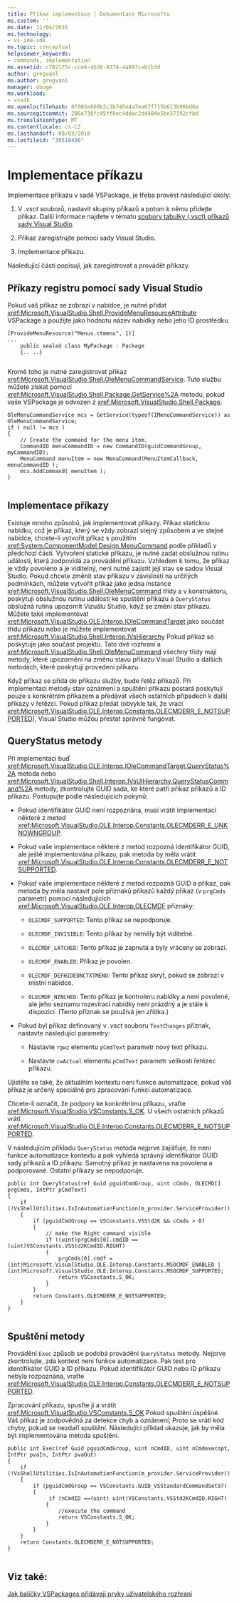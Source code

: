 ```yaml
---
title: Příkaz implementace | Dokumentace Microsoftu
ms.custom: ''
ms.date: 11/04/2016
ms.technology:
- vs-ide-sdk
ms.topic: conceptual
helpviewer_keywords:
- commands, implementation
ms.assetid: c782175c-cce4-4bd0-8374-4a897ceb1b3d
author: gregvanl
ms.author: gregvanl
manager: douge
ms.workload:
- vssdk
ms.openlocfilehash: 8f002e660b2c3b745e4a7ea67f715b613b96bd0a
ms.sourcegitcommit: 206e738fc45ff8ec4ddac2dd484e5be37192cfbd
ms.translationtype: MT
ms.contentlocale: cs-CZ
ms.lasthandoff: 08/03/2018
ms.locfileid: "39510436"
---
```

# <a name="command-implementation"></a>Implementace příkazu
Implementace příkazu v sadě VSPackage, je třeba provést následující úkoly:  
  
1.  V *.vsct* souborů, nastavit skupiny příkazů a potom k němu přidejte příkaz. Další informace najdete v tématu [soubory tabulky (.vsct) příkazů sady Visual Studio](../../extensibility/internals/visual-studio-command-table-dot-vsct-files.md).
  
2.  Příkaz zaregistrujte pomocí sady Visual Studio.  
  
3.  Implementace příkazu.  
    
Následující části popisují, jak zaregistrovat a provádět příkazy.  
  
## <a name="register-commands-with-visual-studio"></a>Příkazy registru pomocí sady Visual Studio  
 Pokud váš příkaz se zobrazí v nabídce, je nutné přidat <xref:Microsoft.VisualStudio.Shell.ProvideMenuResourceAttribute> VSPackage a použijte jako hodnotu název nabídky nebo jeho ID prostředku.  
  
```  
[ProvideMenuResource("Menus.ctmenu", 1)]  
...  
    public sealed class MyPackage : Package  
    {.. ..}  
  
```  
  
 Kromě toho je nutné zaregistrovat příkaz <xref:Microsoft.VisualStudio.Shell.OleMenuCommandService>. Tuto službu můžete získat pomocí <xref:Microsoft.VisualStudio.Shell.Package.GetService%2A> metodu, pokud vaše VSPackage je odvozen z <xref:Microsoft.VisualStudio.Shell.Package>.  
  
```  
OleMenuCommandService mcs = GetService(typeof(IMenuCommandService)) as OleMenuCommandService;  
if ( null != mcs )  
{  
    // Create the command for the menu item.  
    CommandID menuCommandID = new CommandID(guidCommandGroup, myCommandID);  
    MenuCommand menuItem = new MenuCommand(MenuItemCallback, menuCommandID );  
    mcs.AddCommand( menuItem );  
}  
  
```  
  
## <a name="implement-commands"></a>Implementace příkazy  
 Existuje mnoho způsobů, jak implementovat příkazy. Příkaz statickou nabídku, což je příkaz, který se vždy zobrazí stejný způsobem a ve stejné nabídce, chcete-li vytvořit příkaz s použitím <xref:System.ComponentModel.Design.MenuCommand> podle příkladů v předchozí části. Vytvoření statické příkazu, je nutné zadat obslužnou rutinu události, která zodpovídá za provádění příkazu. Vzhledem k tomu, že příkaz je vždy povoleno a je viditelný, není nutné zajistit její stav se sadou Visual Studio. Pokud chcete změnit stav příkazu v závislosti na určitých podmínkách, můžete vytvořit příkaz jako jedna instance <xref:Microsoft.VisualStudio.Shell.OleMenuCommand> třídy a v konstruktoru, poskytují obslužnou rutinu události ke spuštění příkazu a `QueryStatus` obslužná rutina upozornit Vizuálu Studio, když se změní stav příkazu. Můžete také implementovat <xref:Microsoft.VisualStudio.OLE.Interop.IOleCommandTarget> jako součást třídu příkazu nebo je můžete implementovat <xref:Microsoft.VisualStudio.Shell.Interop.IVsHierarchy> Pokud příkaz se poskytuje jako součást projektu. Tato dvě rozhraní a <xref:Microsoft.VisualStudio.Shell.OleMenuCommand> všechny třídy mají metody, které upozornění na změnu stavu příkazu Visual Studio a dalších metodách, které poskytují provedení příkazu.  
  
 Když příkaz se přidá do příkazu služby, bude řetěz příkazů. Při implementaci metody stav oznámení a spuštění příkazu postará poskytují pouze s konkrétním příkazem a předávat všech ostatních případech k další příkazy v řetězci. Pokud příkaz předat (obvykle tak, že vrací <xref:Microsoft.VisualStudio.OLE.Interop.Constants.OLECMDERR_E_NOTSUPPORTED>), Visual Studio můžou přestat správně fungovat.  
  
## <a name="querystatus-methods"></a>QueryStatus metody  
 Při implementaci buď <xref:Microsoft.VisualStudio.OLE.Interop.IOleCommandTarget.QueryStatus%2A> metoda nebo <xref:Microsoft.VisualStudio.Shell.Interop.IVsUIHierarchy.QueryStatusCommand%2A> metody, zkontrolujte GUID sada, ke které patří příkaz příkazů a ID příkazu. Postupujte podle následujících pokynů:  
  
-   Pokud identifikátor GUID není rozpoznána, musí vrátit implementaci některé z metod <xref:Microsoft.VisualStudio.OLE.Interop.Constants.OLECMDERR_E_UNKNOWNGROUP>.  
  
-   Pokud vaše implementace některé z metod rozpozná identifikátor GUID, ale ještě implementována příkazu, pak metoda by měla vrátit <xref:Microsoft.VisualStudio.OLE.Interop.Constants.OLECMDERR_E_NOTSUPPORTED>.  
  
-   Pokud vaše implementace některé z metod rozpozná GUID a příkaz, pak metoda by měla nastavit pole příznaků příkazů každý příkaz (v `prgCmds` parametr) pomocí následujících <xref:Microsoft.VisualStudio.OLE.Interop.OLECMDF> příznaky:  
  
    -   `OLECMDF_SUPPORTED`: Tento příkaz se nepodporuje.  
  
    -   `OLECMDF_INVISIBLE`: Tento příkaz by neměly být viditelné.  
  
    -   `OLECMDF_LATCHED`: Tento příkaz je zapnutá a byly vráceny se zobrazí.  
  
    -   `OLECMDF_ENABLED`: Příkaz je povolen.  
  
    -   `OLECMDF_DEFHIDEONCTXTMENU`: Tento příkaz skryt, pokud se zobrazí v místní nabídce.  
  
    -   `OLECMDF_NINCHED`: Tento příkaz je kontroleru nabídky a není povolené, ale jeho seznamu rozevírací nabídky není prázdný a je stále k dispozici. (Tento příznak se používá jen zřídka.)  
  
-   Pokud byl příkaz definovaný v *.vsct* souboru `TextChanges` příznak, nastavte následující parametry:  
  
    -   Nastavte `rgwz` elementu `pCmdText` parametr nový text příkazu.  
  
    -   Nastavte `cwActual` elementu `pCmdText` parametr velikosti řetězec příkazu.  
  

Ujistěte se také, že aktuálním kontextu není funkce automatizace, pokud váš příkaz je určený speciálně pro zpracování funkcí automatizace.  
  
Chcete-li označit, že podpory ke konkrétnímu příkazu, vraťte <xref:Microsoft.VisualStudio.VSConstants.S_OK>. U všech ostatních příkazů vrátí <xref:Microsoft.VisualStudio.OLE.Interop.Constants.OLECMDERR_E_NOTSUPPORTED>.  
  
V následujícím příkladu `QueryStatus` metoda nejprve zajišťuje, že není funkce automatizace kontextu a pak vyhledá správný identifikátor GUID sady příkazů a ID příkazu. Samotný příkaz je nastavena na povolena a podporované. Ostatní příkazy se nepodporuje.  
  
```  
public int QueryStatus(ref Guid pguidCmdGroup, uint cCmds, OLECMD[] prgCmds, IntPtr pCmdText)  
{  
    if (!VsShellUtilities.IsInAutomationFunction(m_provider.ServiceProvider))  
    {  
        if (pguidCmdGroup == VSConstants.VSStd2K && cCmds > 0)  
        {  
            // make the Right command visible   
            if ((uint)prgCmds[0].cmdID == (uint)VSConstants.VSStd2KCmdID.RIGHT)  
            {  
                prgCmds[0].cmdf = (int)Microsoft.VisualStudio.OLE.Interop.Constants.MSOCMDF_ENABLED | (int)Microsoft.VisualStudio.OLE.Interop.Constants.MSOCMDF_SUPPORTED;  
                return VSConstants.S_OK;  
            }  
        }  
        return Constants.OLECMDERR_E_NOTSUPPORTED;  
    }  
}  
  
```  
  
## <a name="execution-methods"></a>Spuštění metody  
 Provádění `Exec` způsob se podobá provádění `QueryStatus` metody. Nejprve zkontrolujte, zda kontext není funkce automatizace. Pak test pro identifikátor GUID a ID příkazu. Pokud identifikátor GUID nebo ID příkazu nebyla rozpoznána, vraťte <xref:Microsoft.VisualStudio.OLE.Interop.Constants.OLECMDERR_E_NOTSUPPORTED>.  
  
 Zpracování příkazu, spusťte ji a vrátit <xref:Microsoft.VisualStudio.VSConstants.S_OK> Pokud spuštění úspěšné. Váš příkaz je zodpovědná za detekce chyb a oznámení; Proto se vrátí kód chyby, pokud se nezdaří spuštění. Následující příklad ukazuje, jak by měla být implementována metoda spuštění.  
  
```  
public int Exec(ref Guid pguidCmdGroup, uint nCmdID, uint nCmdexecopt, IntPtr pvaIn, IntPtr pvaOut)  
{  
    if (!VsShellUtilities.IsInAutomationFunction(m_provider.ServiceProvider))  
    {  
        if (pguidCmdGroup == VSConstants.GUID_VSStandardCommandSet97)  
        {  
             if (nCmdID ==(uint) uint)VSConstants.VSStd2KCmdID.RIGHT)  
            {  
                //execute the command  
                return VSConstants.S_OK;  
            }  
        }  
    }  
    return Constants.OLECMDERR_E_NOTSUPPORTED;  
}  
  
```  
  
## <a name="see-also"></a>Viz také:  
 [Jak balíčky VSPackages přidávají prvky uživatelského rozhraní](../../extensibility/internals/how-vspackages-add-user-interface-elements.md)